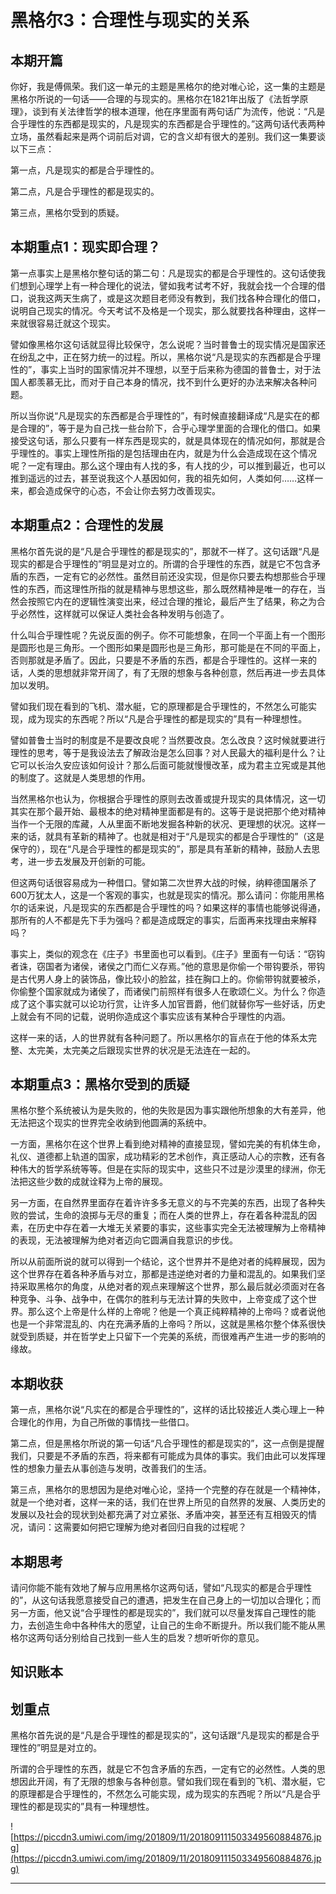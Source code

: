 # 黑格尔3：合理性与现实的关系

## 本期开篇

你好，我是傅佩荣。我们这一单元的主题是黑格尔的绝对唯心论，这一集的主题是黑格尔所说的一句话——合理的与现实的。黑格尔在1821年出版了《法哲学原理》，谈到有关法律哲学的根本道理，他在序里面有两句话广为流传，他说：“凡是合乎理性的东西都是现实的，凡是现实的东西都是合乎理性的。”这两句话代表两种立场，虽然看起来是两个词前后对调，它的含义却有很大的差别。我们这一集要谈以下三点：

第一点，凡是现实的都是合乎理性的。

第二点，凡是合乎理性的都是现实的。

第三点，黑格尔受到的质疑。

## 本期重点1：现实即合理？

第一点事实上是黑格尔整句话的第二句：凡是现实的都是合乎理性的。这句话使我们想到心理学上有一种合理化的说法，譬如我考试考不好，我就会找一个合理的借口，说我这两天生病了，或是这次题目老师没有教到，我们找各种合理化的借口，说明自己现实的情况。今天考试不及格是一个现实，那么就要找各种理由，这样一来就很容易迁就这个现实。

譬如像黑格尔这句话就显得比较保守，怎么说呢？当时普鲁士的现实情况是国家还在纷乱之中，正在努力统一的过程。所以，黑格尔说“凡是现实的东西都是合乎理性的”，事实上当时的国家情况并不理想，以至于后来称为德国的普鲁士，对于法国人都羡慕无比，而对于自己本身的情况，找不到什么更好的办法来解决各种问题。

所以当你说“凡是现实的东西都是合乎理性的”，有时候直接翻译成“凡是实在的都是合理的”，等于是为自己找一些台阶下，合乎心理学里面的合理化的借口。如果接受这句话，那么只要有一样东西是现实的，就是具体现在的情况如何，那就是合乎理性的。事实上理性所指的是包括理由在内，就是为什么会造成现在这个情况呢？一定有理由。那么这个理由有人找的多，有人找的少，可以推到最近，也可以推到遥远的过去，甚至说我这个人基因如何，我的祖先如何，人类如何……这样一来，都会造成保守的心态，不会让你去努力改善现实。 

## 本期重点2：合理性的发展

黑格尔首先说的是“凡是合乎理性的都是现实的”，那就不一样了。这句话跟“凡是现实的都是合乎理性的”明显是对立的。所谓的合乎理性的东西，就是它不包含矛盾的东西，一定有它的必然性。虽然目前还没实现，但是你只要去构想那些合乎理性的东西，而这理性所指的就是精神与思想这些，那么既然精神是唯一的存在，当然会按照它内在的逻辑性演变出来，经过合理的推论，最后产生了结果，称之为合乎必然性，这样就可以保证人类社会各种发明与创造了。

什么叫合乎理性呢？先说反面的例子。你不可能想象，在同一个平面上有一个图形是圆形也是三角形。一个图形如果是圆形也是三角形，那可能是在不同的平面上，否则那就是矛盾了。因此，只要是不矛盾的东西，都是合乎理性的。这样一来的话，人类的思想就非常开阔了，有了无限的想象与各种创意，然后再进一步去具体加以发明。

譬如我们现在看到的飞机、潜水艇，它的原理都是合乎理性的，不然怎么可能实现，成为现实的东西呢？所以“凡是合乎理性的都是现实的”具有一种理想性。

譬如普鲁士当时的制度是不是要改良呢？当然要改良。怎么改良？这时候就要进行理性的思考，等于是我设法去了解政治是怎么回事？对人民最大的福利是什么？让它可以长治久安应该如何设计？那么后面可能就慢慢改革，成为君主立宪或是其他的制度了。这就是人类思想的作用。

当然黑格尔也认为，你根据合乎理性的原则去改善或提升现实的具体情况，这一切其实在那个最开始、最根本的绝对精神里面都是有的。这等于是说把那个绝对精神当作一个无限的库藏，人从里面不断地发掘各种新的状况、更理想的状况。这样一来的话，就具有革新的精神了。也就是相对于“凡是现实的都是合乎理性的”（这是保守的），现在“凡是合乎理性的都是现实的”，那是具有革新的精神，鼓励人去思考，进一步去发展及开创新的可能。

但这两句话很容易成为一种借口。譬如第二次世界大战的时候，纳粹德国屠杀了600万犹太人，这是一个客观的事实，也就是现实的情况。那么请问：你能用黑格尔的话来说，凡是现实的东西都是合乎理性的吗？如果这样的事情也能够说得通，那所有的人不都是先下手为强吗？都是造成既定的事实，后面再来找理由来解释吗？

事实上，类似的观念在《庄子》书里面也可以看到。《庄子》里面有一句话：“窃钩者诛，窃国者为诸侯，诸侯之门而仁义存焉。”他的意思是你偷一个带钩要杀，带钩是古代男人身上的装饰品，像比较小的脸盆，挂在胸口上的。你偷带钩就要被杀，你偷整个国家就成为诸侯了，而诸侯门前照样有很多人在歌颂仁义。为什么？你造成了这个事实就可以论功行赏，让许多人加官晋爵，他们就替你写一些好话，历史上就会有不同的记载，说明你造成这个事实应该有某种合乎理性的内涵。

这样一来的话，人的世界就有各种问题了。所以黑格尔的盲点在于他的体系太完整、太完美，太完美之后跟现实世界的状况是无法连在一起的。

## 本期重点3：黑格尔受到的质疑

黑格尔整个系统被认为是失败的，他的失败是因为事实跟他所想象的大有差异，他无法把这个现实的世界完全收纳到他圆满的系统中。

一方面，黑格尔在这个世界上看到绝对精神的直接显现，譬如完美的有机体生命，礼仪、道德都上轨道的国家，成功精彩的艺术创作，真正感动人心的宗教，还有各种伟大的哲学系统等等。但是在实际的现实中，这些只不过是沙漠里的绿洲，你无法把这些少数的成就诠释为上帝的展现。

另一方面，在自然界里面存在着许许多多无意义的与不完美的东西，出现了各种失败的尝试，生命的浪掷与无尽的重复；而在人类的世界上，存在着各种混乱的因素，在历史中存在着一大堆无关紧要的事实，这些事实完全无法被理解为上帝精神的表现，无法被理解为绝对者迈向它圆满自我意识的步伐。

所以从前面所说的就可以得到一个结论，这个世界并不是绝对者的纯粹展现，因为这个世界存在着各种矛盾与对立，那都是违逆绝对者的力量和混乱的。如果我们坚持采取黑格尔的角度，从绝对者的观点来理解这个世界，那么最后就必须面对在各种竞争、斗争、战争中，在偶尔的胜利与无法计算的失败中，上帝变成了这个世界。那么这个上帝是什么样的上帝呢？他是一个真正纯粹精神的上帝吗？或者说他也是一个非常混乱的、内在充满矛盾的上帝吗？所以，这就是黑格尔整个体系很快就受到质疑，并在哲学史上只留下一个完美的系统，而很难再产生进一步的影响的缘故。

## 本期收获

第一点，黑格尔说“凡实在的都是合乎理性的”，这样的话比较接近人类心理上一种合理化的作用，为自己所做的事情找一些借口。

第二点，但是黑格尔所说的第一句话“凡合乎理性的都是现实的”，这一点倒是提醒我们，只要是不矛盾的东西，将来都有可能成为具体的事实。我们由此可以发挥理性的想象力量去从事创造与发明，改善我们的生活。

第三点，黑格尔的思想因为是绝对唯心论，坚持一个完整的存在就是一个精神体，就是一个绝对者，这样一来的话，我们在世界上所见的自然界的发展、人类历史的发展以及社会的现状到处都充满了对立紧张、矛盾冲突，甚至还有互相毁灭的情况，请问：这需要如何把它理解为绝对者回归自我的过程呢？

## 本期思考

请问你能不能有效地了解与应用黑格尔这两句话，譬如“凡现实的都是合乎理性的”，从这句话我愿意接受自己的遭遇，把发生在自己身上的一切加以合理化；而另一方面，他又说“合乎理性的都是现实的”，我们就可以尽量发挥自己理性的能力，去创造生命中各种伟大的愿望，让自己的生命不断提升。所以我们能不能从黑格尔这两句话分别给自己找到一些人生的启发？想听听你的意见。

## 知识账本

## 划重点

黑格尔首先说的是“凡是合乎理性的都是现实的”，这句话跟“凡是现实的都是合乎理性的”明显是对立的。

所谓的合乎理性的东西，就是它不包含矛盾的东西，一定有它的必然性。人类的思想因此开阔，有了无限的想象与各种创意。譬如我们现在看到的飞机、潜水艇，它的原理都是合乎理性的，不然怎么可能实现，成为现实的东西呢？所以“凡是合乎理性的都是现实的”具有一种理想性。

![https://piccdn3.umiwi.com/img/201809/11/201809111503349560884876.jpg](https://piccdn3.umiwi.com/img/201809/11/201809111503349560884876.jpg)

---

